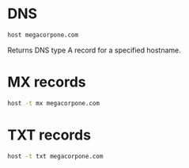 # DNS
```sh
host megacorpone.com
```
Returns DNS type A record for a specified hostname.

# MX records
```sh
host -t mx megacorpone.com
```

# TXT records
```sh
host -t txt megacorpone.com
```
